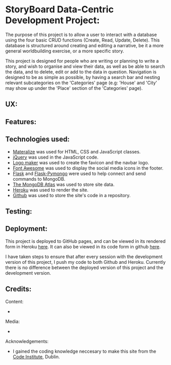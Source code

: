 StoryBoard Data-Centric Development Project:
=

The purpose of this project is to allow a user to interact with a database using the four basic CRUD functions (Create,
Read, Update, Delete). This database is structured around creating and editing a narrative, be it a more general
worldbuilding exercise, or a more specific story.

This project is designed for people who are writing or planning to write a story, and wish to organise and view their
data, as well as be able to search the data, and to delete, edit or add to the data in question. Navigation is designed
to be as simple as possible, by having a search bar and nesting relevant subcategories on the 'Categories' page (e.g:
'House' and 'City' may show up under the 'Place' section of the 'Categories' page).

UX:
-


Features:
-



Technologies used:
-
* [Materalize](http://archives.materializecss.com/0.100.2/) was used for HTML, CSS and JavaScript classes.
* [jQuery](https://jquery.com/) was used in the JavaScript code.
* [Logo maker](https://logomakr.com/) was used to create the favicon and the navbar logo.
* [Font Awesome](https://fontawesome.com/) was used to display the social media icons in the footer.
* [Flask](https://flask.palletsprojects.com/en/1.1.x/) and [Flask-Pymongo](https://flask-pymongo.readthedocs.io/en/latest/)
were used to help connect and send commands to MongoDB.
* [The MongoDB Atlas](https://www.mongodb.com/cloud/atlas) was used to store site data.
* [Heroku](https://www.heroku.com) was used to render the site.
* [Github](https://github.com/) was used to store the site's code in a repository.

Testing:
-


Deployment:
-

This project is deployed to GitHub pages, and can be viewed in its rendered form in Heroku [here](https://story-database-milestone.herokuapp.com/). 
It can also be viewed in its code form in github [here](https://github.com/Felix-Redwood/Data-Centric-Development-Milestone-Project).

I have taken steps to ensure that after every session with the development version of this project, I push my code to both Github and Heroku.
Currently there is no difference between the deployed version of this project and the development version.

Credits:
-

Content:

* 


Media:

* 


Acknowledgements:

* I gained the coding knowledge neccesary to make this site from the [Code Institute](https://codeinstitute.net/), Dublin.